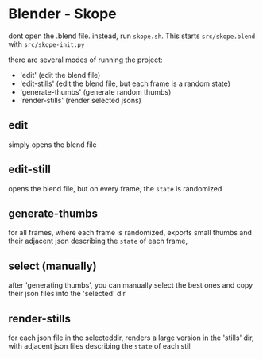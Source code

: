 # Blender - Skope

dont open the .blend file.
instead, run `skope.sh`. This starts
`src/skope.blend` with `src/skope-init.py`

there are several modes of running the project:
 - 'edit' (edit the blend file)
 - 'edit-stills' (edit the blend file, but each frame is a random state)
 - 'generate-thumbs' (generate random thumbs) 
 - 'render-stills' (render selected jsons)

## edit
simply opens the blend file

## edit-still
opens the blend file, but on every frame,
the `state` is randomized

## generate-thumbs
for all frames, where each frame is randomized,
exports small thumbs and their adjacent json 
describing the `state` of each frame, 

## select (manually)
after 'generating thumbs', you can manually select 
the best ones and copy their json files into the 
'selected' dir

## render-stills
for each json file in the selecteddir, renders a large
version in the 'stills' dir, with adjacent json files
describing the `state` of each still
